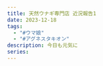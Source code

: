 ```yaml
---
title: 天然ウナギ専門店 近況報告1
date: 2023-12-18
tags:
  - "#ウマ娘"
  - "#アグネスタキオン"
description: 今日も元気に
series:
---
```

